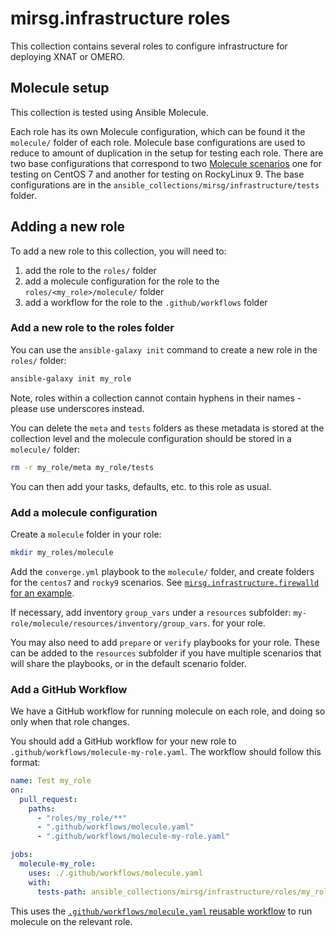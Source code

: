 # mirsg.infrastructure roles

This collection contains several roles to configure infrastructure for deploying
XNAT or OMERO.

## Molecule setup

This collection is tested using Ansible Molecule.

Each role has its own Molecule configuration, which can be found it the
`molecule/` folder of each role. Molecule base configurations are used to reduce
to amount of duplication in the setup for testing each role. There are two base
configurations that correspond to two
[Molecule scenarios](https://ansible.readthedocs.io/projects/molecule/getting-started/#molecule-scenarios)
one for testing on CentOS 7 and another for testing on RockyLinux 9. The base
configurations are in the `ansible_collections/mirsg/infrastructure/tests`
folder.

## Adding a new role

To add a new role to this collection, you will need to:

1. add the role to the `roles/` folder
2. add a molecule configuration for the role to the `roles/<my_role>/molecule/`
   folder
3. add a workflow for the role to the `.github/workflows` folder

### Add a new role to the roles folder

You can use the `ansible-galaxy init` command to create a new role in the
`roles/` folder:

```bash
ansible-galaxy init my_role
```

Note, roles within a collection cannot contain hyphens in their names - please
use underscores instead.

You can delete the `meta` and `tests` folders as these metadata is stored at the
collection level and the molecule configuration should be stored in a
`molecule/` folder:

```bash
rm -r my_role/meta my_role/tests
```

You can then add your tasks, defaults, etc. to this role as usual.

### Add a molecule configuration

Create a `molecule` folder in your role:

```bash
mkdir my_roles/molecule
```

Add the `converge.yml` playbook to the `molecule/` folder, and create folders
for the `centos7` and `rocky9` scenarios. See
[`mirsg.infrastructure.firewalld` for an example](./firewalld/).

If necessary, add inventory `group_vars` under a `resources` subfolder:
`my-role/molecule/resources/inventory/group_vars`. for your role.

You may also need to add `prepare` or `verify` playbooks for your role. These
can be added to the `resources` subfolder if you have multiple scenarios that
will share the playbooks, or in the default scenario folder.

### Add a GitHub Workflow

We have a GitHub workflow for running molecule on each role, and doing so only
when that role changes.

You should add a GitHub workflow for your new role to
`.github/workflows/molecule-my-role.yaml`. The workflow should follow this
format:

```yaml
name: Test my_role
on:
  pull_request:
    paths:
      - "roles/my_role/**"
      - ".github/workflows/molecule.yaml"
      - ".github/workflows/molecule-my-role.yaml"

jobs:
  molecule-my_role:
    uses: ./.github/workflows/molecule.yaml
    with:
      tests-path: ansible_collections/mirsg/infrastructure/roles/my_role
```

This uses the
[`.github/workflows/molecule.yaml` reusable workflow](.github/workflows/molecule.yaml)
to run molecule on the relevant role.
